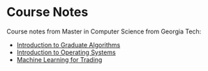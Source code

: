 # Course Notes

Course notes from Master in Computer Science from Georgia Tech:
- [Introduction to Graduate Algorithms](/introduction_to_graduate_algorithms/lessons.md)
- [Introduction to Operating Systems](/introduction_to_operating_systems/notes.md)
- [Machine Learning for Trading](/machine_learning_for_trading/lesson.md)
